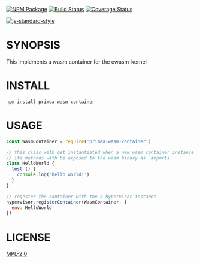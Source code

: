 [![NPM Package](https://img.shields.io/npm/v/primea-wasm-container.svg?style=flat-square)](https://www.npmjs.org/package/primea-wasm-container)
[![Build Status](https://img.shields.io/travis/primea/js-primea-wasm-container.svg?branch=master&style=flat-square)](https://travis-ci.org/primea/js-primea-wasm-container)
[![Coverage Status](https://img.shields.io/coveralls/primea/js-primea-wasm-container.svg?style=flat-square)](https://coveralls.io/primea/js-primea-wasm-container)

[![js-standard-style](https://cdn.rawgit.com/feross/standard/master/badge.svg)](https://github.com/feross/standard)  

# SYNOPSIS 
This implements a wasm container for the ewasm-kernel

# INSTALL
`npm install primea-wasm-container`

# USAGE
```javascript
const WasmContainer = require('primea-wasm-container')

// this class with get instantiated when a new wasm container instance is created
// its methods with be exposed to the wasm binary as `imports`
class HelloWorld {
  test () {
    console.log('hello world!')
  }
}

// regester the container with the a hypervisor instance
hypervisor.registerContainer(WasmContainer, {
  env: HelloWorld 
})
```

# LICENSE
[MPL-2.0](https://tldrlegal.com/license/mozilla-public-license-2.0-(mpl-2))
